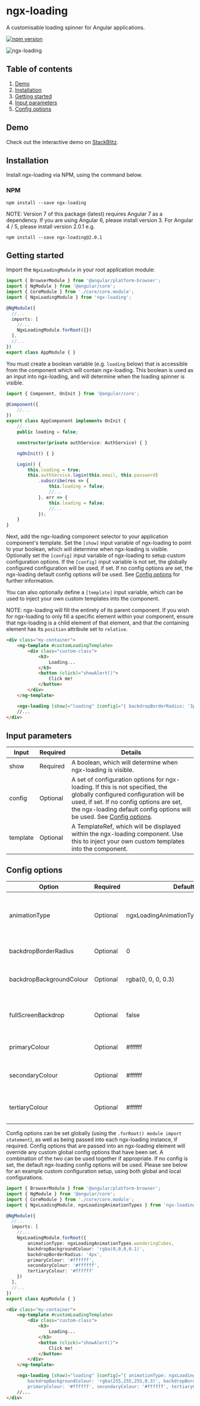 # ngx-loading
A customisable loading spinner for Angular applications.

[![npm version](https://badge.fury.io/js/ngx-loading.svg)](https://badge.fury.io/js/ngx-loading)

![ngx-loading](https://cloud.githubusercontent.com/assets/26901242/25317405/05a1ce4a-2870-11e7-8693-ed2394b54cba.gif)

## Table of contents
1. [Demo](#demo)
2. [Installation](#installation)
3. [Getting started](#getting-started)
4. [Input parameters](#input-parameters)
5. [Config options](#config-options)

## Demo
Check out the interactive demo on [StackBlitz](https://stackblitz.com/github/Zak-C/ngx-loading "ngx-loading StackBlitz demo").

## Installation
Install ngx-loading via NPM, using the command below. 

### NPM
```shell
npm install --save ngx-loading
```

NOTE: Version 7 of this package (latest) requires Angular 7 as a dependency. If you are using Angular 6, please install version 3. For Angular 4 / 5, please install version 2.0.1 e.g.
```shell
npm install --save ngx-loading@2.0.1
```

## Getting started
Import the `NgxLoadingModule` in your root application module:

```typescript
import { BrowserModule } from '@angular/platform-browser';
import { NgModule } from '@angular/core';
import { CoreModule } from './core/core.module';
import { NgxLoadingModule } from 'ngx-loading';

@NgModule({
  //...
  imports: [
    //...
    NgxLoadingModule.forRoot({})
  ],
  //...
})
export class AppModule { }
```

You must create a boolean variable (e.g. `loading` below) that is accessible from the component which will contain ngx-loading. This boolean is used as an input into ngx-loading, and will determine when the loading spinner is visible.

```typescript
import { Component, OnInit } from '@angular/core';

@Component({
    //...
})
export class AppComponent implements OnInit {
    //...
    public loading = false;

    constructor(private authService: AuthService) { }

    ngOnInit() { }

    Login() {
        this.loading = true;
        this.authService.login(this.email, this.password)
            .subscribe(res => {
                this.loading = false;
                //...
            }, err => {
                this.loading = false;
                //...
            });
    }
}
```

Next, add the ngx-loading component selector to your application component's template. Set the `[show]` input variable of ngx-loading to point to your boolean, which will determine when ngx-loading is visible. Optionally set the `[config]` input variable of ngx-loading to setup custom configuration options. If the `[config]` input variable is not set, the globally configured configuration will be used, if set. If no config options are set, the ngx-loading default config options will be used. See [Config options](#config-options) for further information.

You can also optionally define a `[template]` input variable, which can be used to inject your own custom templates into the component.

NOTE: ngx-loading will fill the entirety of its parent component. If you wish for ngx-loading to only fill a specific element within your component, ensure that ngx-loading is a child element of that element, and that the containing element has its `position` attribute set to `relative`.

```html
<div class="my-container">
    <ng-template #customLoadingTemplate>
        <div class="custom-class">
            <h3>
                Loading...
            </h3>
            <button (click)="showAlert()">
                Click me!
            </button>
        </div>
    </ng-template>

    <ngx-loading [show]="loading" [config]="{ backdropBorderRadius: '3px' }" [template]="customLoadingTemplate"></ngx-loading>
    //...
</div>
```

## Input parameters

| Input | Required | Details |
| ---- | ---- | ---- |
| show | Required | A boolean, which will determine when ngx-loading is visible. |
| config | Optional | A set of configuration options for ngx-loading. If this is not specified, the globally configured configuration will be used, if set. If no config options are set, the ngx-loading default config options will be used. See [Config options](#config-options). |
| template | Optional | A TemplateRef, which will be displayed within the ngx-loading component. Use this to inject your own custom templates into the component.

## Config options

| Option | Required | Default | Details |
| ---- | ---- | ---- | ---- |
| animationType | Optional | ngxLoadingAnimationTypes.threeBounce | The animation to be used within ngx-loading. Use the ngxLoadingAnimationTypes constant to select valid options. |
| backdropBorderRadius | Optional | 0 | The border-radius to be applied to the ngx-loading backdrop, e.g. '14px'. |
| backdropBackgroundColour | Optional | rgba(0, 0, 0, 0.3) | The background-color to be applied to the ngx-loading backdrop, e.g. 'rgba(255, 255, 255, 0.2)'. |
| fullScreenBackdrop | Optional | false | Set to true to make the backdrop full screen, with the loading animation centered in the middle of the screen. |
| primaryColour | Optional | #ffffff | The primary colour, which will be applied to the ngx-loading animation. |
| secondaryColour | Optional | #ffffff | The secondary colour, which will be applied to the ngx-loading animation (where appropriate). |
| tertiaryColour | Optional | #ffffff | The tertiary colour, which will be applied to the ngx-loading animation (where appropriate). |

Config options can be set globally (using the `.forRoot() module import statement`), as well as being passed into each ngx-loading instance, if required. Config options that are passed into an ngx-loading element will override any custom global config options that have been set. A combination of the two can be used together if appropriate. If no config is set, the default ngx-loading config options will be used. Please see below for an example custom configuration setup, using both global and local configurations.

```typescript
import { BrowserModule } from '@angular/platform-browser';
import { NgModule } from '@angular/core';
import { CoreModule } from './core/core.module';
import { NgxLoadingModule, ngxLoadingAnimationTypes } from 'ngx-loading';

@NgModule({
  //...
  imports: [
    //...
    NgxLoadingModule.forRoot({
        animationType: ngxLoadingAnimationTypes.wanderingCubes,
        backdropBackgroundColour: 'rgba(0,0,0,0.1)', 
        backdropBorderRadius: '4px',
        primaryColour: '#ffffff', 
        secondaryColour: '#ffffff', 
        tertiaryColour: '#ffffff'
    })
  ],
  //...
})
export class AppModule { }
```

```html
<div class="my-container">
    <ng-template #customLoadingTemplate>
        <div class="custom-class">
            <h3>
                Loading...
            </h3>
            <button (click)="showAlert()">
                Click me!
            </button>
        </div>
    </ng-template>

    <ngx-loading [show]="loading" [config]="{ animationType: ngxLoadingAnimationTypes.rectangleBounce,
        backdropBackgroundColour: 'rgba(255,255,255,0.3)', backdropBorderRadius: '10px',
        primaryColour: '#ffffff', secondaryColour: '#ffffff', tertiaryColour: '#ffffff' }" [template]="customLoadingTemplate"></ngx-loading>
    //...
</div>
```